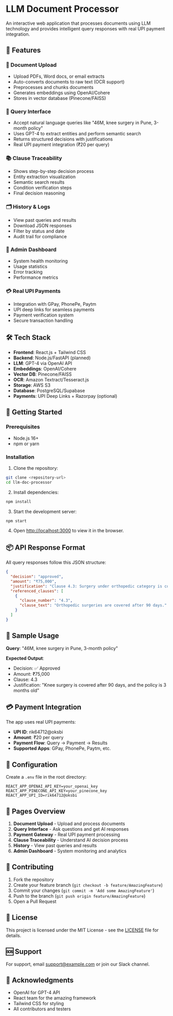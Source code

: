# LLM Document Processor

An interactive web application that processes documents using LLM technology and provides intelligent query responses with real UPI payment integration.

## 🚀 Features

### 📄 Document Upload
- Upload PDFs, Word docs, or email extracts
- Auto-converts documents to raw text (OCR support)
- Preprocesses and chunks documents
- Generates embeddings using OpenAI/Cohere
- Stores in vector database (Pinecone/FAISS)

### 🧠 Query Interface
- Accept natural language queries like "46M, knee surgery in Pune, 3-month policy"
- Uses GPT-4 to extract entities and perform semantic search
- Returns structured decisions with justifications
- Real UPI payment integration (₹20 per query)

### 📚 Clause Traceability
- Shows step-by-step decision process
- Entity extraction visualization
- Semantic search results
- Condition verification steps
- Final decision reasoning

### 🗂 History & Logs
- View past queries and results
- Download JSON responses
- Filter by status and date
- Audit trail for compliance

### 🔐 Admin Dashboard
- System health monitoring
- Usage statistics
- Error tracking
- Performance metrics

### 💳 Real UPI Payments
- Integration with GPay, PhonePe, Paytm
- UPI deep links for seamless payments
- Payment verification system
- Secure transaction handling

## 🛠 Tech Stack

- **Frontend**: React.js + Tailwind CSS
- **Backend**: Node.js/FastAPI (planned)
- **LLM**: GPT-4 via OpenAI API
- **Embeddings**: OpenAI/Cohere
- **Vector DB**: Pinecone/FAISS
- **OCR**: Amazon Textract/Tesseract.js
- **Storage**: AWS S3
- **Database**: PostgreSQL/Supabase
- **Payments**: UPI Deep Links + Razorpay (optional)

## 🚀 Getting Started

### Prerequisites
- Node.js 16+ 
- npm or yarn

### Installation

1. Clone the repository:
```bash
git clone <repository-url>
cd llm-doc-processor
```

2. Install dependencies:
```bash
npm install
```

3. Start the development server:
```bash
npm start
```

4. Open [http://localhost:3000](http://localhost:3000) to view it in the browser.

## 📦 API Response Format

All query responses follow this JSON structure:

```json
{
  "decision": "approved",
  "amount": "₹75,000",
  "justification": "Clause 4.3: Surgery under orthopedic category is covered after 90 days of policy start",
  "referenced_clauses": [
    {
      "clause_number": "4.3",
      "clause_text": "Orthopedic surgeries are covered after 90 days."
    }
  ]
}
```

## 🧪 Sample Usage

**Query**: "46M, knee surgery in Pune, 3-month policy"

**Expected Output**:
- Decision: ✅ Approved
- Amount: ₹75,000
- Clause: 4.3
- Justification: "Knee surgery is covered after 90 days, and the policy is 3 months old"

## 💳 Payment Integration

The app uses real UPI payments:
- **UPI ID**: rik64712@oksbi
- **Amount**: ₹20 per query
- **Payment Flow**: Query → Payment → Results
- **Supported Apps**: GPay, PhonePe, Paytm, etc.

## 🔧 Configuration

Create a `.env` file in the root directory:

```env
REACT_APP_OPENAI_API_KEY=your_openai_key
REACT_APP_PINECONE_API_KEY=your_pinecone_key
REACT_APP_UPI_ID=rik64712@oksbi
```

## 📱 Pages Overview

1. **Document Upload** - Upload and process documents
2. **Query Interface** - Ask questions and get AI responses
3. **Payment Gateway** - Real UPI payment processing
4. **Clause Traceability** - Understand AI decision process
5. **History** - View past queries and results
6. **Admin Dashboard** - System monitoring and analytics

## 🤝 Contributing

1. Fork the repository
2. Create your feature branch (`git checkout -b feature/AmazingFeature`)
3. Commit your changes (`git commit -m 'Add some AmazingFeature'`)
4. Push to the branch (`git push origin feature/AmazingFeature`)
5. Open a Pull Request

## 📄 License

This project is licensed under the MIT License - see the [LICENSE](LICENSE) file for details.

## 🆘 Support

For support, email support@example.com or join our Slack channel.

## 🙏 Acknowledgments

- OpenAI for GPT-4 API
- React team for the amazing framework
- Tailwind CSS for styling
- All contributors and testers